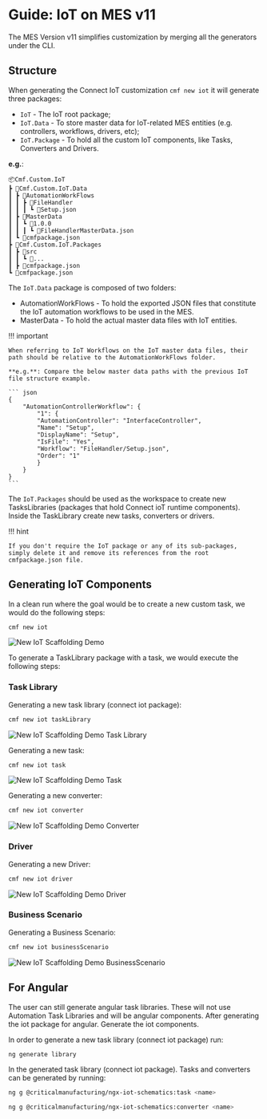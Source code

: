 # Guide: IoT on MES v11

The MES Version v11 simplifies customization by merging all the generators under the CLI. 

## Structure 

When generating the Connect IoT customization `cmf new iot` it will generate three packages:

* `IoT` - The IoT root package;
* `IoT.Data` - To store master data for IoT-related MES entities (e.g. controllers, workflows, drivers, etc);
* `IoT.Package` - To hold all the custom IoT components, like Tasks, Converters and Drivers.

**e.g.**:

``` log
📦Cmf.Custom.IoT
┣ 📂Cmf.Custom.IoT.Data
┃ ┣ 📂AutomationWorkFlows
┃ ┃ ┣ 📂FileHandler
┃ ┃ ┃ ┗ 📜Setup.json
┃ ┣ 📂MasterData
┃ ┃ ┗ 📂1.0.0
┃ ┃ ┃ ┗ 📜FileHandlerMasterData.json
┃ ┗ 📜cmfpackage.json
┣ 📂Cmf.Custom.IoT.Packages
┃ ┣ 📂src
┃ ┃ ┗ 📜...
┃ ┣ 📜cmfpackage.json
┗ 📜cmfpackage.json
```

The `IoT.Data` package is composed of two folders:

*  AutomationWorkFlows - To hold the exported JSON files that constitute the IoT automation workflows to be used in the MES.
*  MasterData - To hold the actual master data files with IoT entities.

!!! important

    When referring to IoT Workflows on the IoT master data files, their path should be relative to the AutomationWorkFlows folder.
    
    **e.g.**: Compare the below master data paths with the previous IoT file structure example.
    
    ``` json
    {
        "AutomationControllerWorkflow": {
            "1": {
            "AutomationController": "InterfaceController",
            "Name": "Setup",
            "DisplayName": "Setup",
            "IsFile": "Yes",
            "Workflow": "FileHandler/Setup.json",
            "Order": "1"
            }
        }
    }
    ```

The `IoT.Packages` should be used as the workspace to create new TasksLibraries (packages that hold Connect ioT runtime components). Inside the TaskLibrary create new tasks, converters or drivers.

!!! hint

    If you don't require the IoT package or any of its sub-packages, simply delete it and remove its references from the root cmfpackage.json file.

## Generating IoT Components

In a clean run where the goal would be to create a new custom task, we would do the following steps:

```bash
cmf new iot
```

![New IoT Scaffolding Demo](cmf_new_iot.gif "New IoT Scaffolding")

To generate a TaskLibrary package with a task, we would execute the following steps:

### Task Library

Generating a new task library (connect iot package):

```bash
cmf new iot taskLibrary
```

![New IoT Scaffolding Demo Task Library](cmf_new_iot_taskLibrary.gif "Task Library")

Generating a new task:

```bash
cmf new iot task
```

![New IoT Scaffolding Demo Task](cmf_new_iot_task.gif "Task")

Generating a new converter:

```bash
cmf new iot converter
```

![New IoT Scaffolding Demo Converter](cmf_new_iot_converter.gif "Converter")

### Driver

Generating a new Driver:

```bash
cmf new iot driver
```

![New IoT Scaffolding Demo Driver](cmf_new_iot_driver.gif "Driver")

### Business Scenario

Generating a Business Scenario:

```bash
cmf new iot businessScenario
```

![New IoT Scaffolding Demo BusinessScenario](cmf_new_iot_businessScenario.gif "BusinessScenario")

## For Angular

The user can still generate angular task libraries. These will not use Automation Task Libraries and will be angular components. After generating the iot package for angular. Generate the iot components.

In order to generate a new task library (connect iot package) run:

```bash
ng generate library
```

In the generated task library (connect iot package). Tasks and converters can be generated by running:
```bash
ng g @criticalmanufacturing/ngx-iot-schematics:task <name>
```

```bash
ng g @criticalmanufacturing/ngx-iot-schematics:converter <name>
```
